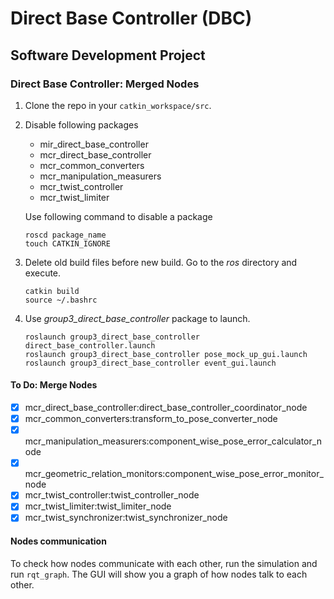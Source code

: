 # Direct Base Controller (DBC)
## Software Development Project

### Direct Base Controller: Merged Nodes

1. Clone the repo in your `catkin_workspace/src`.
2.  Disable following packages
	* mir_direct_base_controller
	* mcr_direct_base_controller
	* mcr_common_converters
	* mcr_manipulation_measurers
	* mcr_twist_controller
	* mcr_twist_limiter

	Use following command to disable a package
	```
	roscd package_name
	touch CATKIN_IGNORE
	```
3.  Delete old build files before new build. Go to the *ros*  directory and execute.
	```
	catkin build
	source ~/.bashrc
	```
4.  Use *group3_direct_base_controller* package to launch.
	```
	roslaunch group3_direct_base_controller direct_base_controller.launch
	roslaunch group3_direct_base_controller pose_mock_up_gui.launch
	roslaunch group3_direct_base_controller event_gui.launch
	```

#### To Do: Merge Nodes

+ [x] mcr_direct_base_controller:direct_base_controller_coordinator_node
+ [x] mcr_common_converters:transform_to_pose_converter_node
+ [x] mcr_manipulation_measurers:component_wise_pose_error_calculator_node
+ [x] mcr_geometric_relation_monitors:component_wise_pose_error_monitor_node
+ [x] mcr_twist_controller:twist_controller_node
+ [x] mcr_twist_limiter:twist_limiter_node
+ [x] mcr_twist_synchronizer:twist_synchronizer_node

#### Nodes communication
To check how nodes communicate with each other, run the simulation and run `rqt_graph`.
The GUI will show you a graph of how nodes talk to each other.
